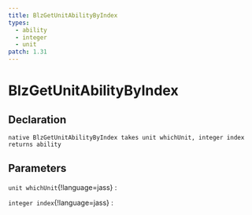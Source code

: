 ```yaml
---
title: BlzGetUnitAbilityByIndex
types:
  - ability
  - integer
  - unit
patch: 1.31
---
```


# BlzGetUnitAbilityByIndex

## Declaration

```jass
native BlzGetUnitAbilityByIndex takes unit whichUnit, integer index returns ability
```

## Parameters
`unit whichUnit`{!language=jass}
: 

`integer index`{!language=jass}
: 
